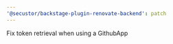 ```yaml
---
'@secustor/backstage-plugin-renovate-backend': patch
---
```


Fix token retrieval when using a GithubApp
